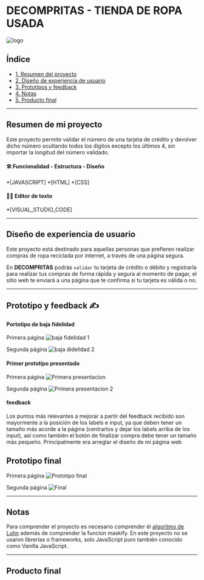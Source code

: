 # DECOMPRITAS - TIENDA DE ROPA USADA

![logo](https://user-images.githubusercontent.com/127140327/228970466-109c965b-ca43-4ca5-8eca-a487ea97d332.jpg)

## Índice

* [1. Resumen del proyecto](#1-resumen-del-proyecto)
* [2. Diseño de experiencia de usuario](#3-(diseño-de-experiencia-de-usuario))
* [3. Prototipos y feedback](#2-imagen-prototipo)
* [4. Notas](#4-notas)
* [5. Producto final](#5-link-de-gelipay)

***


## Resumen de mi proyecto
Este proyecto permite validar el número de una tarjeta de crédito y devolver dicho número ocultando todos los dígitos excepto los últimos 4, sin importar la longitud del número validado.

#### 🛠 Funcionalidad - Estructura - Diseño 
*[JAVASCRIPT]
*[HTML]
*[CSS]

#### 👩‍💻 Editor de texto
*[VISUAL_STUDIO_CODE]

***


## Diseño de experiencia de usuario

Este proyecto está destinado para aquellas personas que prefieren realizar compras de ropa reciclada por internet, a través de una página segura.


En **DECOMPRITAS** podrás `validar` tu tarjeta de crédito o débito y registrarla para realizar tus compras de forma rápida y segura al momento de pagar, el sitio web te enviará a una página que te confirma si tu tarjeta es válida o no.

***


## Prototipo y feedback ✍️

#### Portotipo de baja fidelidad
   Primera página
![baja fidelidad 1](https://user-images.githubusercontent.com/127140327/228965203-75f8ed6f-de8a-4017-b42b-d5a4a565495e.jpg)

  Segunda página
![baja didelidad 2](https://user-images.githubusercontent.com/127140327/228965254-a3a3bf5d-6441-44aa-8bd5-3dc752abc82a.jpg)


#### Primer prototipo presentado
Primera página
![Primera presentacion](https://user-images.githubusercontent.com/127140327/228975222-ddbaa102-e74c-4813-80f5-8750284cc1d7.jpg)

Segunda página
![Primera presentacion 2](https://user-images.githubusercontent.com/127140327/228975810-f0db5b1f-9cc8-4a71-9c55-fc5c2b124ca8.jpg)

#### feedback

Los puntos más relevantes a mejorar a partir del feedback recibido son mayormente a la posición de los labels e input, ya que deben tener un tamaño más acorde a la página (centrarlos y dejar los labels arriba de los input), así como también el botón de finalizar compra debe tener un tamaño más pequeño. Principalmente era arreglar el diseño de mí página web

## Prototipo final
Primera página
![Prototipo final](https://user-images.githubusercontent.com/127140327/228977213-ff58d837-6eeb-4a71-96ac-d8d9ade720f5.jpg)

Segunda página
![Final](https://user-images.githubusercontent.com/127140327/228977332-214be60a-4552-469a-8436-e3943b31257c.jpg)


***


## Notas
Para comprender el proyecto es necesario comprender él [algoritmo de Luhn](https://es.wikipedia.org/wiki/Algoritmo_de_Luhn)  además de comprender la funcion maskify.
En este proyecto no se usaron librerías o frameworks, solo JavaScript puro también conocido como Vanilla JavaScript.

***


## Producto final


